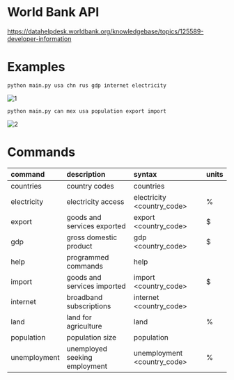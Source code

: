 # World Bank API
https://datahelpdesk.worldbank.org/knowledgebase/topics/125589-developer-information

# Examples
```python main.py usa chn rus gdp internet electricity```

![1](https://github.com/markdoughten/worldbank/blob/documentation/docs/images/Figure_1.png)

```python main.py can mex usa population export import```

![2](https://github.com/markdoughten/worldbank/blob/documentation/docs/images/Figure_1.png)

# Commands

| command      | description                   | syntax                      | units   |
|:-------------|:------------------------------|:----------------------------|:--------|
| countries    | country codes                 | countries <letter>          |         |
| electricity  | electricity access            | electricity <country_code>  | %       |
| export       | goods and services exported   | export <country_code>       | $       |
| gdp          | gross domestic product        | gdp <country_code>          | $       |
| help         | programmed commands           | help <command>              |         |
| import       | goods and services imported   | import <country_code>       | $       |
| internet     | broadband subscriptions       | internet <country_code>     |         |
| land         | land for agriculture          | land <country code>         | %       |
| population   | population size               | population <country code>   |         |
| unemployment | unemployed seeking employment | unemployment <country_code> | %       |


